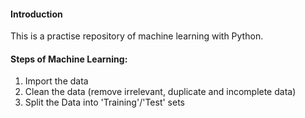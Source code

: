 #### Introduction

This is a practise repository of machine learning with Python.

#### Steps of Machine Learning:

1. Import the data
2. Clean the data (remove irrelevant, duplicate and incomplete data)
3. Split the Data into 'Training'/'Test' sets
